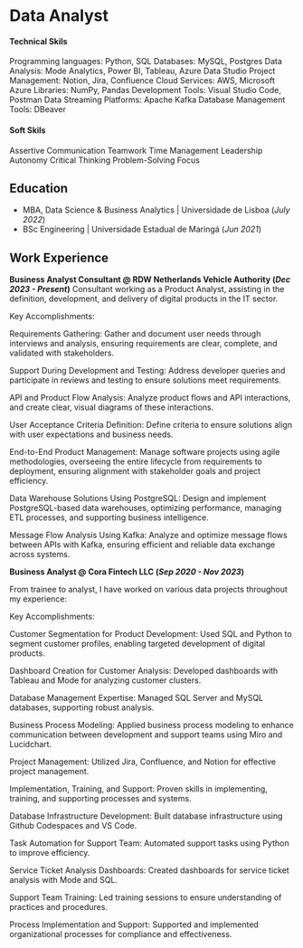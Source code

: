 # Data Analyst

#### Technical Skils
Programming languages: Python, SQL
Databases: MySQL, Postgres
Data Analysis: Mode Analytics, Power BI, Tableau, Azure Data Studio
Project Management: Notion, Jira, Confluence
Cloud Services: AWS, Microsoft Azure
Libraries: NumPy, Pandas
Development Tools: Visual Studio Code, Postman
Data Streaming Platforms: Apache Kafka
Database Management Tools: DBeaver

#### Soft Skils

Assertive Communication
Teamwork
Time Management
Leadership
Autonomy
Critical Thinking
Problem-Solving Focus

## Education
- MBA, Data Science & Business Analytics | Universidade de Lisboa (_July 2022_)								       			        
- BSc Engineering | Universidade Estadual de Maringá (_Jun 2021_)

## Work Experience
**Business Analyst Consultant @ RDW Netherlands Vehicle Authority (_Dec 2023 - Present_)**
Consultant working as a Product Analyst, assisting in the definition, development, and delivery of digital products in the IT sector.

Key Accomplishments:

Requirements Gathering:
Gather and document user needs through interviews and analysis, ensuring requirements are clear, complete, and validated with stakeholders.

Support During Development and Testing:
Address developer queries and participate in reviews and testing to ensure solutions meet requirements.

API and Product Flow Analysis:
Analyze product flows and API interactions, and create clear, visual diagrams of these interactions.

User Acceptance Criteria Definition:
Define criteria to ensure solutions align with user expectations and business needs.

End-to-End Product Management:
Manage software projects using agile methodologies, overseeing the entire lifecycle from requirements to deployment, ensuring alignment with stakeholder goals and project efficiency.

Data Warehouse Solutions Using PostgreSQL:
Design and implement PostgreSQL-based data warehouses, optimizing performance, managing ETL processes, and supporting business intelligence.

Message Flow Analysis Using Kafka:
Analyze and optimize message flows between APIs with Kafka, ensuring efficient and reliable data exchange across systems.

**Business Analyst @ Cora Fintech LLC (_Sep 2020 - Nov 2023_)**

From trainee to analyst, I have worked on various data projects throughout my experience:

Key Accomplishments:

Customer Segmentation for Product Development:
Used SQL and Python to segment customer profiles, enabling targeted development of digital products.

Dashboard Creation for Customer Analysis:
Developed dashboards with Tableau and Mode for analyzing customer clusters.

Database Management Expertise:
Managed SQL Server and MySQL databases, supporting robust analysis.

Business Process Modeling:
Applied business process modeling to enhance communication between development and support teams using Miro and Lucidchart.

Project Management:
Utilized Jira, Confluence, and Notion for effective project management.

Implementation, Training, and Support:
Proven skills in implementing, training, and supporting processes and systems.

Database Infrastructure Development:
Built database infrastructure using Github Codespaces and VS Code.

Task Automation for Support Team:
Automated support tasks using Python to improve efficiency.

Service Ticket Analysis Dashboards:
Created dashboards for service ticket analysis with Mode and SQL.

Support Team Training:
Led training sessions to ensure understanding of practices and procedures.

Process Implementation and Support:
Supported and implemented organizational processes for compliance and effectiveness.



